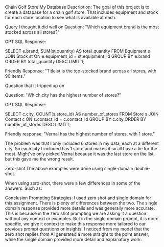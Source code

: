 Chain Golf Store
My Database Description: The goal of this project is to create a database for a chain golf store. That includes equipment and stock for each store location to see what is available at each.


Query I thought it did well on
Question: "Which equipment brand is the most stocked across all stores?"

GPT SQL Response:

SELECT e.brand, SUM(st.quantity) AS total_quantity
FROM Equipment e
JOIN Stock st ON e.equipment_id = st.equipment_id
GROUP BY e.brand
ORDER BY total_quantity DESC
LIMIT 1;

Friendly Response: "Titleist is the top-stocked brand across all stores, with 90 items."

Question that it tripped up on

Question: "Which city has the highest number of stores?"

GPT SQL Response:

SELECT c.city, COUNT(s.store_id) AS number_of_stores
FROM Store s
JOIN Contact c ON s.contact_id = c.contact_id
GROUP BY c.city
ORDER BY number_of_stores DESC
LIMIT 1;

Friendly response: "Vernal has the highest number of stores, with 1 store."

The problem was that I only included 6 stores in my data, each at a different city. So each city I included has 1 store and makes it so all have a tie for the most. Might've only picked Vernal because it was the last store on the list, but this gave me the wrong result.

Zero-shot
The above examples were done using single-domain double-shot.

When using zero-shot, there were a few differences in some of the answers. Such as:



Conclusion
Prompting Strategies: I used zero shot and single domain for this assignment. There is plenty of differences between the two. The single domain response provided more details and was generally more accurate. This is because in the zero shot prompting we are asking it a question without any context or examples. But in the single domain prompt, it is more specific, we give it context to make this response more tailored to our previous prompt questions or insights. I noticed from my model that the zero shot replies from AI generated a more straight to the point answer, while the single domain provided more detail and explanatory work. 
